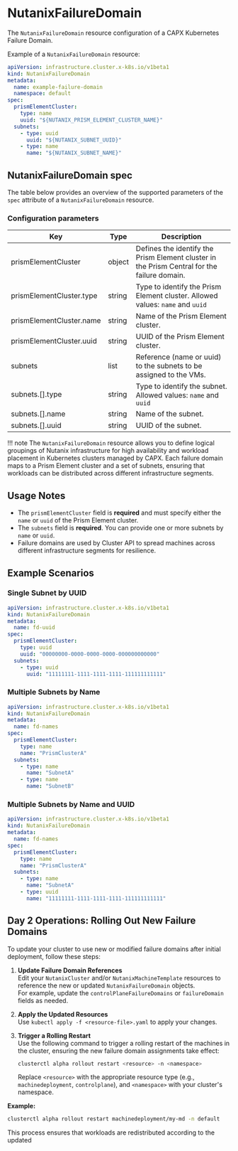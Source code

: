 # NutanixFailureDomain

The `NutanixFailureDomain` resource configuration of a CAPX Kubernetes Failure Domain.

Example of a `NutanixFailureDomain` resource:
```YAML
apiVersion: infrastructure.cluster.x-k8s.io/v1beta1
kind: NutanixFailureDomain
metadata:
  name: example-failure-domain
  namespace: default
spec:
  prismElementCluster:
    type: name
    uuid: "${NUTANIX_PRISM_ELEMENT_CLUSTER_NAME}"
  subnets:
    - type: uuid
      uuid: "${NUTANIX_SUBNET_UUID}"
    - type: name
      name: "${NUTANIX_SUBNET_NAME}"
```

## NutanixFailureDomain spec
The table below provides an overview of the supported parameters of the `spec` attribute of a `NutanixFailureDomain` resource.

### Configuration parameters
| Key                                        |Type  |Description                                                                                 |
|--------------------------------------------|------|--------------------------------------------------------------------------------------------|
|prismElementCluster                         |object|Defines the identify the Prism Element cluster in the Prism Central for the failure domain. |
|prismElementCluster.type                    |string|Type to identify the Prism Element cluster. Allowed values: `name` and `uuid`               |
|prismElementCluster.name                    |string|Name of the Prism Element cluster.                                                          |
|prismElementCluster.uuid                    |string|UUID of the Prism Element cluster.                                                          |
|subnets                                     |list  |Reference (name or uuid) to the subnets to be assigned to the VMs.               |
|subnets.[].type                             |string|Type to identify the subnet. Allowed values: `name` and `uuid`                              |
|subnets.[].name                             |string|Name of the subnet.                                                                         |
|subnets.[].uuid                             |string|UUID of the subnet.                                                                         |

!!! note
    The `NutanixFailureDomain` resource allows you to define logical groupings of Nutanix infrastructure for high availability and workload placement in Kubernetes clusters managed by CAPX. Each failure domain maps to a Prism Element cluster and a set of subnets, ensuring that workloads can be distributed across different infrastructure segments.

## Usage Notes

- The `prismElementCluster` field is **required** and must specify either the `name` or `uuid` of the Prism Element cluster.
- The `subnets` field is **required**. You can provide one or more subnets by `name` or `uuid`.
- Failure domains are used by Cluster API to spread machines across different infrastructure segments for resilience.

## Example Scenarios

### Single Subnet by UUID

```yaml
apiVersion: infrastructure.cluster.x-k8s.io/v1beta1
kind: NutanixFailureDomain
metadata:
  name: fd-uuid
spec:
  prismElementCluster:
    type: uuid
    uuid: "00000000-0000-0000-0000-000000000000"
  subnets:
    - type: uuid
      uuid: "11111111-1111-1111-1111-111111111111"
```

### Multiple Subnets by Name

```yaml
apiVersion: infrastructure.cluster.x-k8s.io/v1beta1
kind: NutanixFailureDomain
metadata:
  name: fd-names
spec:
  prismElementCluster:
    type: name
    name: "PrismClusterA"
  subnets:
    - type: name
      name: "SubnetA"
    - type: name
      name: "SubnetB"
```

### Multiple Subnets by Name and UUID

```yaml
apiVersion: infrastructure.cluster.x-k8s.io/v1beta1
kind: NutanixFailureDomain
metadata:
  name: fd-names
spec:
  prismElementCluster:
    type: name
    name: "PrismClusterA"
  subnets:
    - type: name
      name: "SubnetA"
    - type: uuid
      name: "11111111-1111-1111-1111-111111111111"
```

## Day 2 Operations: Rolling Out New Failure Domains

To update your cluster to use new or modified failure domains after initial deployment, follow these steps:

1. **Update Failure Domain References**  
   Edit your `NutanixCluster` and/or `NutanixMachineTemplate` resources to reference the new or updated `NutanixFailureDomain` objects.  
   For example, update the `controlPlaneFailureDomains` or `failureDomain` fields as needed.

2. **Apply the Updated Resources**  
   Use `kubectl apply -f <resource-file>.yaml` to apply your changes.

3. **Trigger a Rolling Restart**  
   Use the following command to trigger a rolling restart of the machines in the cluster, ensuring the new failure domain assignments take effect:
   ```bash
   clusterctl alpha rollout restart <resource> -n <namespace>
   ```
   Replace `<resource>` with the appropriate resource type (e.g., `machinedeployment`, `controlplane`), and `<namespace>` with your cluster's namespace.

**Example:**
```bash
clusterctl alpha rollout restart machinedeployment/my-md -n default
```

This process ensures that workloads are redistributed according to the updated